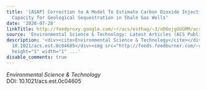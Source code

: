 ```yaml
---
title: '[ASAP] Correction to A Model To Estimate Carbon Dioxide Injectivity and Storage
  Capacity for Geological Sequestration in Shale Gas Wells'
date: '2020-07-28'
linkTitle: http://feedproxy.google.com/~r/acs/esthag/~3/nD6ojgOUGMM/acs.est.0c04605
source: 'Environmental Science & Technology: Latest Articles (ACS Publications)'
description: '<div><cite>Environmental Science & Technology</cite></div><div>DOI:
  10.1021/acs.est.0c04605</div><img src="http://feeds.feedburner.com/~r/acs/esthag/~4/nD6ojgOUGMM"
  height="1" width="1" ...'
disable_comments: true
---
```

<div><cite>Environmental Science & Technology</cite></div><div>DOI: 10.1021/acs.est.0c04605</div><img src="http://feeds.feedburner.com/~r/acs/esthag/~4/nD6ojgOUGMM" height="1" width="1" ...